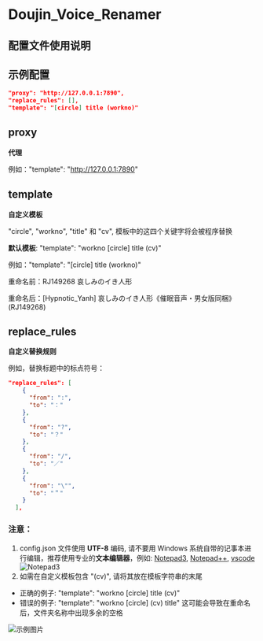 # Doujin_Voice_Renamer
## 配置文件使用说明
## 示例配置
```json
"proxy": "http://127.0.0.1:7890",
"replace_rules": [],
"template": "[circle] title (workno)"
```

## proxy
**代理**

例如："template": "http://127.0.0.1:7890"

## template
**自定义模板**

"circle", "workno", "title" 和 "cv", 模板中的这四个关键字将会被程序替换

**默认模板**: "template": "workno [circle] title (cv)"

例如："template": "[circle] title (workno)"

重命名前：RJ149268 哀しみのイき人形

重命名后：[Hypnotic_Yanh] 哀しみのイき人形《催眠音声・男女版同梱》 (RJ149268)

## replace_rules
**自定义替换规则**

例如，替换标题中的标点符号：
```json
"replace_rules": [
    {
      "from": ":",
      "to": "："
    },
    {
      "from": "?",
      "to": "？"
    },
    {
      "from": "/",
      "to": "／"
    },
    {
      "from": "\"",
      "to": "＂"
    }
  ],
```

### 注意：
1. config.json 文件使用 **UTF-8** 编码, 请不要用 Windows 系统自带的记事本进行编辑，推荐使用专业的**文本编辑器**，例如: [Notepad3](https://www.appinn.com/notepad3/), [Notepad++](https://notepad-plus-plus.org/), [vscode](https://code.visualstudio.com/)
![Notepad3](https://i.loli.net/2020/09/14/q2MvzdYAj8OxUfK.png)
2. 如需在自定义模板包含 "(cv)", 请将其放在模板字符串的末尾
  - 正确的例子: "template": "workno [circle] title (cv)"
  - 错误的例子: "template": "workno [circle] (cv) title" 这可能会导致在重命名后，文件夹名称中出现多余的空格

![示例图片](https://i.loli.net/2019/08/29/KJxOBVktrlfZ6sa.png)
